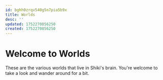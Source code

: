 ```yaml
---
id: bghh0zrqv540g5n7pia5b9x
title: Worlds
desc: ''
updated: 1752270856250
created: 1752270856250
---
```

# Welcome to Worlds
These are the various worlds that live in Shiki's brain. You're welcome to take a look and wander around for a bit.
